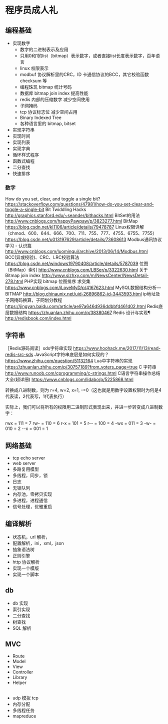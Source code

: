 # 程序员成人礼

## 编程基础

- 实现数字
    - 数字的二进制表示及应用
    - 只用0和1的list（bitmap）表示数字，或者直接list长度表示数字，百年语言
    - linux 权限表示
    - modbuf 协议解析里的CRC，ID 卡通信协议的BCC，其它校验函数 checksum 等
    - 编程珠玑 bitmap 统计号码
    - 数据库 bitmap join index 提高性能
    - redis 内部的压缩数字 减少空间使用
    - 子网掩码
    - tcp 协议标志位 减少空间占用
    - Binary Indexed Tree
    - 各种语言里的 bitmap, bitset
- 实现字符串
- 实现时间
- 实现列表
- 实现字典
- 循环样式程序
- 函数式编程
- 二分查找
- 快速排序

### 数字

How do you set, clear, and toggle a single bit?
https://stackoverflow.com/questions/47981/how-do-you-set-clear-and-toggle-a-single-bit
Bit Twiddling Hacks
http://graphics.stanford.edu/~seander/bithacks.html
BitSet的用法
http://www.cnblogs.com/happyPawpaw/p/3823277.html
BitMap
https://blog.csdn.net/kl1106/article/details/79478787
Linux权限详解（chmod、600、644、666、700、711、755、777、4755、6755、7755）
https://blog.csdn.net/u013197629/article/details/73608613
Modbus通讯协议学习 - 认识篇
http://www.cnblogs.com/luomingui/archive/2013/06/14/Modbus.html
BCC(异或校验)、CRC、LRC校验算法
https://blog.csdn.net/windows19790408/article/details/5787039
位图（BitMap）索引
http://www.cnblogs.com/LBSer/p/3322630.html
关于 Bitmap join index
http://www.sizhxy.com/m/NewsCenter/NewsDetail-278.html
PHP实现 bitmap 位图排序 求交集
https://www.cnblogs.com/iLoveMyD/p/4167623.html
MySQL数据结构分析—BITMAP
http://blog.chinaunix.net/uid-26896862-id-3443593.html
ip地址及子网掩码换算，子网划分教程
https://jingyan.baidu.com/article/ae97a646d936ddbbfd461d02.html
Redis底层数据结构
https://zhuanlan.zhihu.com/p/38380467
Redis 设计与实现¶
http://redisbook.com/index.html

## 字符串

［Redis源码阅读］sds字符串实现
https://www.hoohack.me/2017/11/13/read-redis-src-sds
JavaScript字符串底层是如何实现的？
https://www.zhihu.com/question/51132164
Lua中字符串的实现
https://zhuanlan.zhihu.com/p/30757189?from_voters_page=true
C 字符串
http://www.runoob.com/cprogramming/c-strings.html
C语言字符串操作总结大全(超详细)
https://www.cnblogs.com/lidabo/p/5225868.html


转换成八进制数，则为 r=4, w=2, x=1, -=0（这也就是用数字设置权限时为何是4代表读，2代表写，1代表执行）

实际上，我们可以将所有的权限用二进制形式表现出来，并进一步转变成八进制数字：

rwx = 111 = 7
rw- = 110 = 6
r-x = 101 = 5
r-- = 100 = 4
-wx = 011 = 3
-w- = 010 = 2
--x = 001 = 1



## 网络基础

- tcp echo server
- web server
- 多路复用模型
- 多线程，同步，锁
- 日志
- 无锁队列
- 内存池，零拷贝实现
- 多进程，进程通信
- 信号处理，优雅重启

## 编译解析
- 状态机，url 解析，
- 配置解析，ini，xml，json
- 抽象语法树
- 正则引擎
- http 协议解析
- 实现一个模版
- 实现一个脚本

## db

- db 实现
- 索引实现
- 二分查找
- 树查找
- SQL 解析

## MVC

- Route
- Model
- View
- Controller
- Library
- Helper


## 

- udp 模拟 tcp
- 内存分配
- 多线程任务
- mapreduce